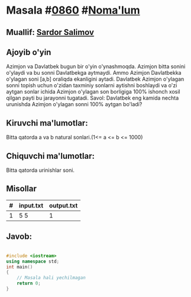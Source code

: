 
<h1>Masala #<a href="https://robocontest.uz/tasks/0860">0860</a> #<a href="https://robocontest.uz/tasks?category=1">Noma'lum</a></h1>
<h2> Muallif: <a href="https://robocontest.uz/profile/ds_forrest">Sardor Salimov</a></h2>
<h2>Ajoyib o'yin</h2>
<p>Azimjon va Davlatbek bugun bir o'yin o'ynashmoqda. Azimjon bitta sonini o'ylaydi va bu sonni Davlatbekga aytmaydi. Ammo Azimjon Davlatbekka o'ylagan soni [a,b] oraliqda ekanligini aytadi. Davlatbek Azimjon o'ylagan sonni topish uchun o'zidan taxminiy sonlarni aytishni boshlaydi va o'zi aytgan sonlar ichida Azimjon o'ylagan son borligiga 100% ishonch xosil qilgan payti bu jarayonni tugatadi.
Savol: Davlatbek eng kamida nechta urunishda Azimjon o'ylagan sonni 100% aytgan bo'ladi?</p>
<h2>Kiruvchi ma'lumotlar:</h2>
<p>Bitta qatorda a va b natural sonlari.(1<= a <= b <= 1000)</p>
<h2>Chiquvchi ma'lumotlar:</h2>
<p>Bitta qatorda urinishlar soni.</p>
<h2>Misollar</h2>
<table>
    <thead>
        <tr>
            <th>#</th>
            <th>input.txt</th>
            <th>output.txt</th>
        </tr>
    </thead>
    <tbody>
            <tr>
                <td>1</td>
                <td>5 5</td>
                <td>1</td>
            </tr>
    </tbody>
    </table>
    
<h2>Javob:</h2>

######
```cpp
#include <iostream>
using namespace std;
int main()
{
    // Masala hali yechilmagan
    return 0;
}
```

